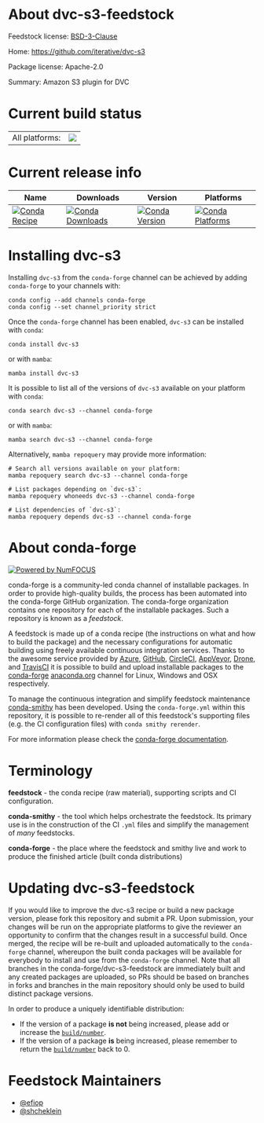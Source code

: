 About dvc-s3-feedstock
======================

Feedstock license: [BSD-3-Clause](https://github.com/conda-forge/dvc-s3-feedstock/blob/main/LICENSE.txt)

Home: https://github.com/iterative/dvc-s3

Package license: Apache-2.0

Summary: Amazon S3 plugin for DVC

Current build status
====================


<table><tr><td>All platforms:</td>
    <td>
      <a href="https://dev.azure.com/conda-forge/feedstock-builds/_build/latest?definitionId=17128&branchName=main">
        <img src="https://dev.azure.com/conda-forge/feedstock-builds/_apis/build/status/dvc-s3-feedstock?branchName=main">
      </a>
    </td>
  </tr>
</table>

Current release info
====================

| Name | Downloads | Version | Platforms |
| --- | --- | --- | --- |
| [![Conda Recipe](https://img.shields.io/badge/recipe-dvc--s3-green.svg)](https://anaconda.org/conda-forge/dvc-s3) | [![Conda Downloads](https://img.shields.io/conda/dn/conda-forge/dvc-s3.svg)](https://anaconda.org/conda-forge/dvc-s3) | [![Conda Version](https://img.shields.io/conda/vn/conda-forge/dvc-s3.svg)](https://anaconda.org/conda-forge/dvc-s3) | [![Conda Platforms](https://img.shields.io/conda/pn/conda-forge/dvc-s3.svg)](https://anaconda.org/conda-forge/dvc-s3) |

Installing dvc-s3
=================

Installing `dvc-s3` from the `conda-forge` channel can be achieved by adding `conda-forge` to your channels with:

```
conda config --add channels conda-forge
conda config --set channel_priority strict
```

Once the `conda-forge` channel has been enabled, `dvc-s3` can be installed with `conda`:

```
conda install dvc-s3
```

or with `mamba`:

```
mamba install dvc-s3
```

It is possible to list all of the versions of `dvc-s3` available on your platform with `conda`:

```
conda search dvc-s3 --channel conda-forge
```

or with `mamba`:

```
mamba search dvc-s3 --channel conda-forge
```

Alternatively, `mamba repoquery` may provide more information:

```
# Search all versions available on your platform:
mamba repoquery search dvc-s3 --channel conda-forge

# List packages depending on `dvc-s3`:
mamba repoquery whoneeds dvc-s3 --channel conda-forge

# List dependencies of `dvc-s3`:
mamba repoquery depends dvc-s3 --channel conda-forge
```


About conda-forge
=================

[![Powered by
NumFOCUS](https://img.shields.io/badge/powered%20by-NumFOCUS-orange.svg?style=flat&colorA=E1523D&colorB=007D8A)](https://numfocus.org)

conda-forge is a community-led conda channel of installable packages.
In order to provide high-quality builds, the process has been automated into the
conda-forge GitHub organization. The conda-forge organization contains one repository
for each of the installable packages. Such a repository is known as a *feedstock*.

A feedstock is made up of a conda recipe (the instructions on what and how to build
the package) and the necessary configurations for automatic building using freely
available continuous integration services. Thanks to the awesome service provided by
[Azure](https://azure.microsoft.com/en-us/services/devops/), [GitHub](https://github.com/),
[CircleCI](https://circleci.com/), [AppVeyor](https://www.appveyor.com/),
[Drone](https://cloud.drone.io/welcome), and [TravisCI](https://travis-ci.com/)
it is possible to build and upload installable packages to the
[conda-forge](https://anaconda.org/conda-forge) [anaconda.org](https://anaconda.org/)
channel for Linux, Windows and OSX respectively.

To manage the continuous integration and simplify feedstock maintenance
[conda-smithy](https://github.com/conda-forge/conda-smithy) has been developed.
Using the ``conda-forge.yml`` within this repository, it is possible to re-render all of
this feedstock's supporting files (e.g. the CI configuration files) with ``conda smithy rerender``.

For more information please check the [conda-forge documentation](https://conda-forge.org/docs/).

Terminology
===========

**feedstock** - the conda recipe (raw material), supporting scripts and CI configuration.

**conda-smithy** - the tool which helps orchestrate the feedstock.
                   Its primary use is in the construction of the CI ``.yml`` files
                   and simplify the management of *many* feedstocks.

**conda-forge** - the place where the feedstock and smithy live and work to
                  produce the finished article (built conda distributions)


Updating dvc-s3-feedstock
=========================

If you would like to improve the dvc-s3 recipe or build a new
package version, please fork this repository and submit a PR. Upon submission,
your changes will be run on the appropriate platforms to give the reviewer an
opportunity to confirm that the changes result in a successful build. Once
merged, the recipe will be re-built and uploaded automatically to the
`conda-forge` channel, whereupon the built conda packages will be available for
everybody to install and use from the `conda-forge` channel.
Note that all branches in the conda-forge/dvc-s3-feedstock are
immediately built and any created packages are uploaded, so PRs should be based
on branches in forks and branches in the main repository should only be used to
build distinct package versions.

In order to produce a uniquely identifiable distribution:
 * If the version of a package **is not** being increased, please add or increase
   the [``build/number``](https://docs.conda.io/projects/conda-build/en/latest/resources/define-metadata.html#build-number-and-string).
 * If the version of a package **is** being increased, please remember to return
   the [``build/number``](https://docs.conda.io/projects/conda-build/en/latest/resources/define-metadata.html#build-number-and-string)
   back to 0.

Feedstock Maintainers
=====================

* [@efiop](https://github.com/efiop/)
* [@shcheklein](https://github.com/shcheklein/)

